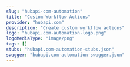 ```yaml
---
slug: "hubapi-com-automation"
title: "Custom Workflow Actions"
provider: "hubapi.com"
description: "Create custom workflow actions"
logo: "hubapi.com-automation-logo.png"
logoMediaType: "image/png"
tags: []
stubs: "hubapi.com-automation-stubs.json"
swagger: "hubapi.com-automation-swagger.json"
---
```

